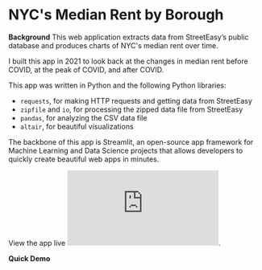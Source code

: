 # NYC's Median Rent by Borough
**Background**
This web application extracts data from StreetEasy’s public database and produces charts of NYC's median rent over time.

I built this app in 2021 to look back at the changes in median rent before COVID, at the peak of COVID, and after COVID. 

This app was written in Python and the following Python libraries:
- `requests`, for making HTTP requests and getting data from StreetEasy
- `zipfile` and `io`, for processing the zipped data file from StreetEasy
- `pandas`, for analyzing the CSV data file
- `altair`, for beautiful visualizations

The backbone of this app is Streamlit, an open-source app framework for Machine Learning and Data Science projects that allows developers to quickly create beautiful web apps in minutes.

View the app live ![here](https://share.streamlit.io/quandollar/nyc_rent_app/main/nyc_rent_app.py).

**Quick Demo**

